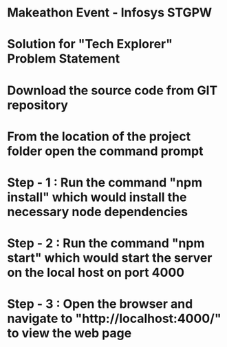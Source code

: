 
# Makeathon Event - Infosys STGPW
# Solution for "Tech Explorer" Problem Statement

# Download the source code from GIT repository

# From the location of the project folder open the command prompt
# Step - 1 : Run the command "npm install" which would install the necessary node dependencies
# Step - 2 : Run the command "npm start" which would start the server on the local host on port 4000
# Step - 3 : Open the browser and navigate to "http://localhost:4000/" to view the web page